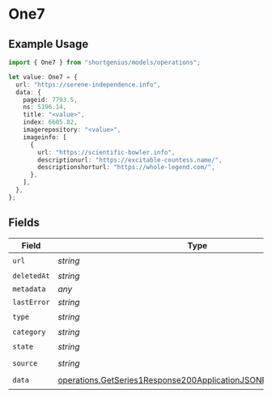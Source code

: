 # One7

## Example Usage

```typescript
import { One7 } from "shortgenius/models/operations";

let value: One7 = {
  url: "https://serene-independence.info",
  data: {
    pageid: 7793.5,
    ns: 5196.14,
    title: "<value>",
    index: 6605.82,
    imagerepository: "<value>",
    imageinfo: [
      {
        url: "https://scientific-bowler.info",
        descriptionurl: "https://excitable-countess.name/",
        descriptionshorturl: "https://whole-legend.com/",
      },
    ],
  },
};
```

## Fields

| Field                                                                                                                                              | Type                                                                                                                                               | Required                                                                                                                                           | Description                                                                                                                                        |
| -------------------------------------------------------------------------------------------------------------------------------------------------- | -------------------------------------------------------------------------------------------------------------------------------------------------- | -------------------------------------------------------------------------------------------------------------------------------------------------- | -------------------------------------------------------------------------------------------------------------------------------------------------- |
| `url`                                                                                                                                              | *string*                                                                                                                                           | :heavy_check_mark:                                                                                                                                 | N/A                                                                                                                                                |
| `deletedAt`                                                                                                                                        | *string*                                                                                                                                           | :heavy_minus_sign:                                                                                                                                 | N/A                                                                                                                                                |
| `metadata`                                                                                                                                         | *any*                                                                                                                                              | :heavy_minus_sign:                                                                                                                                 | N/A                                                                                                                                                |
| `lastError`                                                                                                                                        | *string*                                                                                                                                           | :heavy_minus_sign:                                                                                                                                 | N/A                                                                                                                                                |
| `type`                                                                                                                                             | *string*                                                                                                                                           | :heavy_check_mark:                                                                                                                                 | N/A                                                                                                                                                |
| `category`                                                                                                                                         | *string*                                                                                                                                           | :heavy_minus_sign:                                                                                                                                 | N/A                                                                                                                                                |
| `state`                                                                                                                                            | *string*                                                                                                                                           | :heavy_check_mark:                                                                                                                                 | N/A                                                                                                                                                |
| `source`                                                                                                                                           | *string*                                                                                                                                           | :heavy_check_mark:                                                                                                                                 | N/A                                                                                                                                                |
| `data`                                                                                                                                             | [operations.GetSeries1Response200ApplicationJSONResponseBodyData](../../models/operations/getseries1response200applicationjsonresponsebodydata.md) | :heavy_check_mark:                                                                                                                                 | N/A                                                                                                                                                |